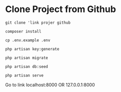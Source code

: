 # Clone Project from Github

```
git clone 'link projer github

composer install

cp .env.example .env 

php artisan key:generate

php artisan migrate

php artisan db:seed

php artisan serve

```


Go to link localhost:8000 OR 127.0.0.1:8000
